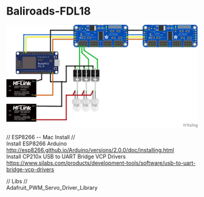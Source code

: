 # Baliroads-FDL18

![alt text](https://raw.githubusercontent.com/Hemisphere-Project/Baliroads-FDL18/master/BaliRoads_bb.png)

// ESP8266 -- Mac Install //<br/>
Install ESP8266 Arduino<br/>
http://esp8266.github.io/Arduino/versions/2.0.0/doc/installing.html<br/>
Install CP210x USB to UART Bridge VCP Drivers<br/>
https://www.silabs.com/products/development-tools/software/usb-to-uart-bridge-vcp-drivers<br/>

// Libs //<br/>
Adafruit_PWM_Servo_Driver_Library<br/>
